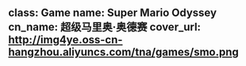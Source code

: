 class: Game
name: Super Mario Odyssey
cn_name: 超级马里奥·奥德赛
cover_url: http://img4ye.oss-cn-hangzhou.aliyuncs.com/tna/games/smo.png
---